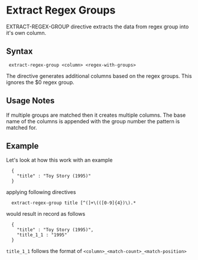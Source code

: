 # Extract Regex Groups

EXTRACT-REGEX-GROUP directive extracts the data from regex group into it's own column.
## Syntax

```
 extract-regex-group <column> <regex-with-groups>
```

The directive generates additional columns based on the regex groups. This ignores the $0 regex group.

## Usage Notes

If multiple groups are matched then it creates multiple columns. The base name of the columns is
appended with the group number the pattern is matched for.


## Example

Let's look at how this work with an example

```
  {
    "title" : "Toy Story (1995)"
  }
```

applying following directives

```
  extract-regex-group title [^(]+\(([0-9]{4})\).*
```

would result in record as follows

```
  {
    "title" : "Toy Story (1995)",
    "title_1_1 : "1995"
  }
```

```title_1_1``` follows the format of ```<column>_<match-count>_<match-position>```
